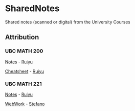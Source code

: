 # SharedNotes
Shared notes (scanned or digital) from the University Courses

## Attribution

### UBC MATH 200

[Notes](https://github.com/stefanovazzocell/SharedNotes/blob/master/notes/UBC/MATH/200/UBC_MATH200_Ruiyu.pdf) - [Ruiyu](https://github.com/Ein04/)

[Cheatsheet](https://github.com/stefanovazzocell/SharedNotes/blob/master/notes/UBC/MATH/200/UBC_MATH200_Cheatsheet_Ruiyu.pdf) - [Ruiyu](https://github.com/Ein04/)

### UBC MATH 221

[Notes](https://github.com/stefanovazzocell/SharedNotes/blob/master/notes/UBC/MATH/221/UBC_MATH221_Ruiyu.pdf) - [Ruiyu](https://github.com/Ein04/)

[WebWork](https://github.com/stefanovazzocell/SharedNotes/tree/master/notes/UBC/MATH/221/WebWork/2018W1/Stefano) - [Stefano](https://github.com/stefanovazzocell/)
